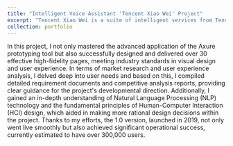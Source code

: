 ```yaml
---
title: "Intelligent Voice Assistant 'Tencent Xiao Wei' Project"
excerpt: "Tencent Xiao Wei is a suite of intelligent services from Tencent Cloud and an open platform for intelligent services. Smart hardware manufacturers can access the Xiao Wei APP to quickly enable voice-human interaction and audio-video service capabilities. **As a product intern, I was responsible for the overall product design of version 1.0, which included the dialogue flow module and discovery module.** The content covered various functional designs such as music, weather, news, FM, and stories. The discovery module included designs for search, scene music, and other solutions.<br/><br/><br/><img src='/images/smartmockups_lqmew4wa.png' style='width: 50%; height: auto;'>"
collection: portfolio
---
```



In this project, I not only mastered the advanced application of the Axure prototyping tool but also successfully designed and delivered over 30 effective high-fidelity pages, meeting industry standards in visual design and user experience. In terms of market research and user experience analysis, I delved deep into user needs and based on this, I compiled detailed requirement documents and competitive analysis reports, providing clear guidance for the project's developmental direction. Additionally, I gained an in-depth understanding of Natural Language Processing (NLP) technology and the fundamental principles of Human-Computer Interaction (HCI) design, which aided in making more rational design decisions within the project. Thanks to my efforts, the 1.0 version, launched in 2019, not only went live smoothly but also achieved significant operational success, currently estimated to have over 300,000 users.